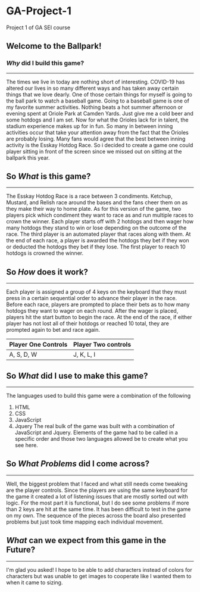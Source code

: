 # GA-Project-1
Project 1 of GA SEI course
## Welcome to the Ballpark!
### *Why* did I build this game?
------------------------------
The times we live in today are nothing short of interesting.  COVID-19 has altered our lives in so many different ways and has taken away certain things that we love dearly.  One of those certain things for myself is going to the ball park to watch a baseball game.
Going to a baseball game is one of my favorite summer activities.  Nothing beats a hot summer afternoon or evening spent at Oriole Park at Camden Yards.  Just give me a cold beer and some hotdogs and I am set.  Now for what the Orioles lack for in talent, the stadium experience makes up for in fun. So many in between inning activities occur that take your attention away from the fact that the Orioles are probably losing. Many fans would agree that the best between inning activity is the Esskay Hotdog Race. So i decided to create a game one could player sitting in front of the screen since we missed out on sitting at the ballpark this year.

## So *What* is this game?
------------------------
The Esskay Hotdog Race is a race between 3 condiments. Ketchup, Mustard, and Relish race around the bases and the fans cheer them on as they make their way to home plate. As for this version of the game, two players pick which condiment they want to race as and run multiple races to crown the winner.  Each player starts off with 2 hotdogs and then wager how many hotdogs they stand to win or lose depending on the outcome of the race.  The third player is an automated player that races along with them.  At the end of each race, a player is awarded the hotdogs they bet if they won or deducted the hotdogs they bet if they lose.  The first player to reach 10 hotdogs is crowned the winner.  

## So *How* does it work?
-----------------------
Each player is assigned a group of 4 keys on the keyboard that they must press in a certain sequential order to advance their player in the race.  Before each race, players are prompted to place their bets as to how many hotdogs they want to wager on each round.  After the wager is placed, players hit the start button to begin the race.  At the end of the race, if either player has not lost all of their hotdogs or reached 10 total, they are prompted again to bet and race again.

Player One Controls | Player Two controls
------------------- | -------------------
A, S, D, W | J, K, L, I

## So *What* did I use to make this game?
----------------------------------------
The languages used to build this game were a combination of the following
1. HTML
1. CSS
1. JavaScript
1. Jquery
The real bulk of the game was built with a combination of JavaScript and Jquery.  Elements of the game had to be called in a specific order and those two languages allowed be to create what you see here.

## So *What* _Problems_ did I come across?
-----------------------------------------
Well, the biggest problem that I faced and what still needs come tweaking are the player controls.  Since the players are using the same keyboard for the game it created a lot of listening issues that are mostly sorted out with logic.  For the most part it is functional, but I do see some problems if more than 2 keys are hit at the same time.  It has been difficult to test in the game on my own.  The sequence of the pieces across the board also presented problems but just took time mapping each individual movement.

## *What* can we expect from this game in the Future?
----------------------------------------------------
I'm glad you asked!  I hope to be able to add characters instead of colors for characters but was unable to get images to cooperate like I wanted them to when it came to sizing.
